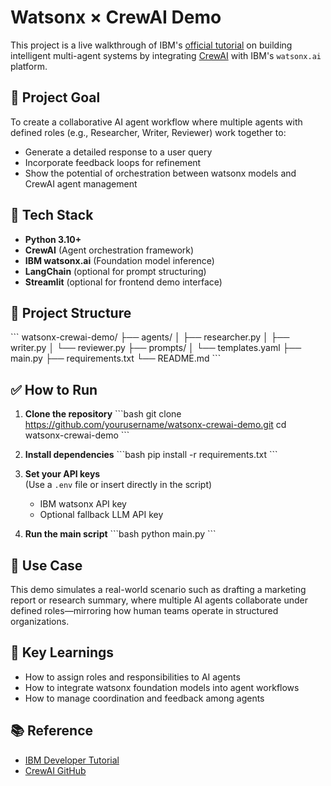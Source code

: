 # Watsonx × CrewAI Demo

This project is a live walkthrough of IBM's [official tutorial](https://developer.ibm.com/tutorials/awb-build-ai-agents-integrating-crewai-watsonx) on building intelligent multi-agent systems by integrating [CrewAI](https://github.com/joaomdmoura/crewAI) with IBM's `watsonx.ai` platform.

## 🚀 Project Goal

To create a collaborative AI agent workflow where multiple agents with defined roles (e.g., Researcher, Writer, Reviewer) work together to:

- Generate a detailed response to a user query  
- Incorporate feedback loops for refinement  
- Show the potential of orchestration between watsonx models and CrewAI agent management

## 🔧 Tech Stack

- **Python 3.10+**
- **CrewAI** (Agent orchestration framework)
- **IBM watsonx.ai** (Foundation model inference)
- **LangChain** (optional for prompt structuring)
- **Streamlit** (optional for frontend demo interface)

## 📁 Project Structure

\`\`\`
watsonx-crewai-demo/
├── agents/
│   ├── researcher.py
│   ├── writer.py
│   └── reviewer.py
├── prompts/
│   └── templates.yaml
├── main.py
├── requirements.txt
└── README.md
\`\`\`

## ✅ How to Run

1. **Clone the repository**
   \`\`\`bash
   git clone https://github.com/yourusername/watsonx-crewai-demo.git
   cd watsonx-crewai-demo
   \`\`\`

2. **Install dependencies**
   \`\`\`bash
   pip install -r requirements.txt
   \`\`\`

3. **Set your API keys**  
   (Use a `.env` file or insert directly in the script)
   - IBM watsonx API key  
   - Optional fallback LLM API key

4. **Run the main script**
   \`\`\`bash
   python main.py
   \`\`\`

## 🧠 Use Case

This demo simulates a real-world scenario such as drafting a marketing report or research summary, where multiple AI agents collaborate under defined roles—mirroring how human teams operate in structured organizations.

## 🎯 Key Learnings

- How to assign roles and responsibilities to AI agents  
- How to integrate watsonx foundation models into agent workflows  
- How to manage coordination and feedback among agents  

## 📚 Reference

- [IBM Developer Tutorial](https://developer.ibm.com/tutorials/awb-build-ai-agents-integrating-crewai-watsonx/)  
- [CrewAI GitHub](https://github.com/joaomdmoura/crewAI)
